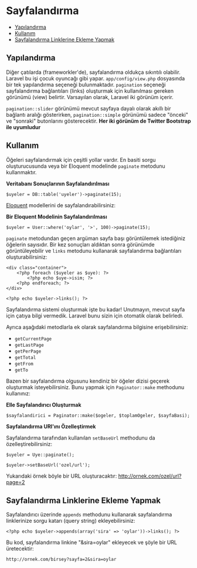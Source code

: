 # Sayfalandırma

- [Yapılandırma](#configuration)
- [Kullanım](#usage)
- [Sayfalandırma Linklerine Ekleme Yapmak](#appending-to-pagination-links)

<a name="configuration"></a>
## Yapılandırma

Diğer çatılarda (frameworkler'de), sayfalandırma oldukça sıkıntılı olabilir. Laravel bu işi çocuk oyuncağı gibi yapar. `app/config/view.php` dosyasında bir tek yapılandırma seçeneği bulunmaktadır. `pagination` seçeneği sayfalandırma bağlantıları (links) oluşturmak için kullanılması gereken görünümü (view) belirtir. Varsayılan olarak, Laravel iki görünüm içerir.

`pagination::slider` görünümü mevcut sayfaya dayalı olarak akıllı bir bağlantı aralığı gösterirken, `pagination::simple` görünümü sadece "önceki" ve "sonraki" butonlarını gösterecektir. **Her iki görünüm de Twitter Bootstrap ile uyumludur**

<a name="usage"></a>
## Kullanım

Öğeleri sayfalandırmak için çeşitli yollar vardır. En basiti sorgu oluşturucusunda veya bir Eloquent modelinde `paginate` metodunu kullanmaktır.

**Veritabanı Sonuçlarının Sayfalandırılması**

	$uyeler = DB::table('uyeler')->paginate(15);

[Eloquent](/docs/eloquent) modellerini de sayfalandırabilirsiniz:

**Bir Eloquent Modelinin Sayfalandırılması**

	$uyeler = User::where('oylar', '>', 100)->paginate(15);

`paginate` metodundan geçen argüman sayfa başı görüntülemek istediğiniz öğelerin sayısıdır. Bir kez sonuçları aldıktan sonra görünümde görüntüleyebilir ve `links` metodunu kullanarak sayfalandırma bağlantıları oluşturabilirsiniz:

	<div class="container">
		<?php foreach ($uyeler as $uye): ?>
			<?php echo $uye->isim; ?>
		<?php endforeach; ?>
	</div>

	<?php echo $uyeler->links(); ?>

Sayfalandırma sistemi oluşturmak işte bu kadar! Unutmayın, mevcut sayfa için çatıya bilgi vermedik. Laravel bunu sizin için otomatik olarak belirledi.

Ayrıca aşağıdaki metodlarla ek olarak sayfalandırma bilgisine erişebilirsiniz:

- `getCurrentPage`
- `getLastPage`
- `getPerPage`
- `getTotal`
- `getFrom`
- `getTo`

Bazen bir sayfalandırma olgusunu kendiniz bir öğeler dizisi geçerek oluşturmak isteyebilirsiniz. Bunu yapmak için `Paginator::make` methodunu kullanınız:

**Elle Sayfalandırıcı Oluşturmak**

	$sayfalandirici = Paginator::make($ogeler, $toplamOgeler, $sayfaBasi);

**Sayfalandırma URI'ını Özelleştirmek**

Sayfalandırma tarafından kullanılan `setBaseUrl` methodunu da özelleştirebilirsiniz:

	$uyeler = Uye::paginate();

	$uyeler->setBaseUrl('ozel/url');

Yukarıdaki örnek böyle bir URL oluşturacaktır: http://ornek.com/ozel/url?page=2

<a name="appending-to-pagination-links"></a>
## Sayfalandırma Linklerine Ekleme Yapmak

Sayfalandırıcı üzerinde `appends` methodunu kullanarak sayfalandırma linklerinize sorgu katarı (query string) ekleyebilirsiniz:

	<?php echo $uyeler->appends(array('sira' => 'oylar'))->links(); ?>

Bu kod, sayfalandırma linkine "&sira=oylar" ekleyecek ve şöyle bir URL üretecektir:

	http://ornek.com/birsey?sayfa=2&sira=oylar